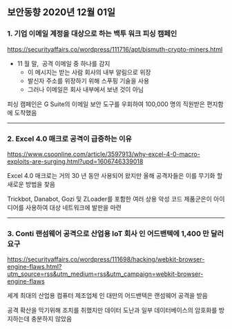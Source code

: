 ## 보안동향 2020년 12월 01일  

  
### 1. 기업 이메일 계정을 대상으로 하는 백투 워크 피싱 캠페인
  
    
https://securityaffairs.co/wordpress/111716/apt/bismuth-crypto-miners.html  
    
  
- 11 월 말,  공격 이메일 중 하나를 감지  
    - 이 메시지는 받는 사람 회사의 내부 알림으로 위장  
    - 발신자 주소를 위장하기 위해 스푸핑 기술을 사용  
	- 그러나 이메일은 회사 내부에서 보낸 것이 아님  
	
피싱 캠페인은 G Suite의 이메일 보안 도구를 우회하여 100,000 명의 직원받은 편지함에 도착했음
  
---
  
  
### 2. Excel 4.0 매크로 공격이 급증하는 이유
  
  
https://www.csoonline.com/article/3597913/why-excel-4-0-macro-exploits-are-surging.html?upd=1606746339018  
      
   
Excel 4.0 매크로는 거의 30 년 동안 사용되어 왔지만 올해 공격자들은 이를 무기화 할 새로운 방법을 찾음  
  
Trickbot, Danabot, Gozi 및 ZLoader를 포함한 여러 상용 악성 코드 제품군은이 아이디어를 사용하여 대상 네트워크에 발판을 마련  
    
	
---
  
  
### 3. Conti 랜섬웨어 공격으로 산업용 IoT 회사 인 어드밴텍에 1,400 만 달러 요구 
  
  
https://securityaffairs.co/wordpress/111698/hacking/webkit-browser-engine-flaws.html?utm_source=rss&utm_medium=rss&utm_campaign=webkit-browser-engine-flaws  
  
  
세계 최대의 산업용 컴퓨터 제조업체 인 대만의 어드밴텍은 랜섬웨어 공격을 받음  
  
공격 확산을 막기위해 조치를 취했지만 데이터 도난과 일부 데이터베이스의 암호화를 방지하는데 충분하지 않았음  
  
    
	